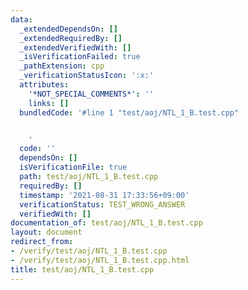 ```yaml
---
data:
  _extendedDependsOn: []
  _extendedRequiredBy: []
  _extendedVerifiedWith: []
  _isVerificationFailed: true
  _pathExtension: cpp
  _verificationStatusIcon: ':x:'
  attributes:
    '*NOT_SPECIAL_COMMENTS*': ''
    links: []
  bundledCode: '#line 1 "test/aoj/NTL_1_B.test.cpp"


    '
  code: ''
  dependsOn: []
  isVerificationFile: true
  path: test/aoj/NTL_1_B.test.cpp
  requiredBy: []
  timestamp: '2021-08-31 17:33:56+09:00'
  verificationStatus: TEST_WRONG_ANSWER
  verifiedWith: []
documentation_of: test/aoj/NTL_1_B.test.cpp
layout: document
redirect_from:
- /verify/test/aoj/NTL_1_B.test.cpp
- /verify/test/aoj/NTL_1_B.test.cpp.html
title: test/aoj/NTL_1_B.test.cpp
---
```

